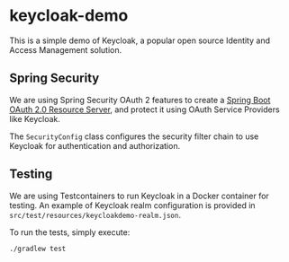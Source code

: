 # keycloak-demo

This is a simple demo of Keycloak, a popular open source Identity and Access Management solution.

## Spring Security

We are using Spring Security OAuth 2 features to create a [Spring Boot OAuth 2.0 Resource Server](https://docs.spring.io/spring-security/reference/servlet/oauth2/resource-server/index.html), and protect it using OAuth Service Providers like Keycloak.

The `SecurityConfig` class configures the security filter chain to use Keycloak for authentication and authorization.

## Testing

We are using Testcontainers to run Keycloak in a Docker container for testing.
An example of Keycloak realm configuration is provided in `src/test/resources/keycloakdemo-realm.json`.

To run the tests, simply execute:

```bash
./gradlew test
```
